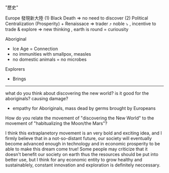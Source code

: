 "歷史"

Europe 發現新大陸
(1)
Black Death => no need to discover
(2)
Political Centralization (Prosperity) + Renaissace
=> trader ⤴ noble ⤵ , incentive to trade & explore
=> new thinking , earth is round = curiousity

Aboriginal
- Ice Age = Connection
- no immunities with smallpox, measles
- no domestic animals = no microbes

Explorers
- Brings 

---

what do you think about discovering the new world?
is it good for the aboriginals?
causing damage?
- empathy for Aboriginals, mass dead by germs brought by Europeans

How do you relate the movement of "discovering the New World" to the movement of "habitualizing the Moon/the Mars"?

I think this extraplanetory movement is an very bold and exciting idea, and I firmly believe that in a not-so-distant future, our society will eventually become advanced enough in technology and in economic prosperity to be able to make this dream come true! Some people may criticize that it doesn't benefit our society on earth thus the resources should be put into better use, but I think for any economic entity to grow healthy and sustainablely, constant innovation and exploration is definitely neccessary.